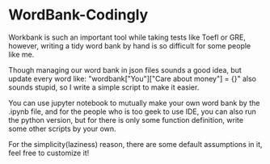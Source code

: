 # WordBank-Codingly 

Workbank is such an important tool while taking tests like Toefl or GRE, 
however, writing a tidy word bank by hand is so difficult for some people like me.

Though managing our word bank in json files sounds a good idea, 
but update every word like: "wordbank["You"]["Care about money"] = {}" also sounds stupid, 
so I write a simple script to make it easier.

You can use jupyter notebook to mutually make your own word bank by the .ipynb file, and for the people who is too geek to use IDE, you can also run the python version, but for there is only some function definition, write some other scripts by your own.

For the simplicity(laziness) reason, there are some default assumptions in it, feel free to customize it!
